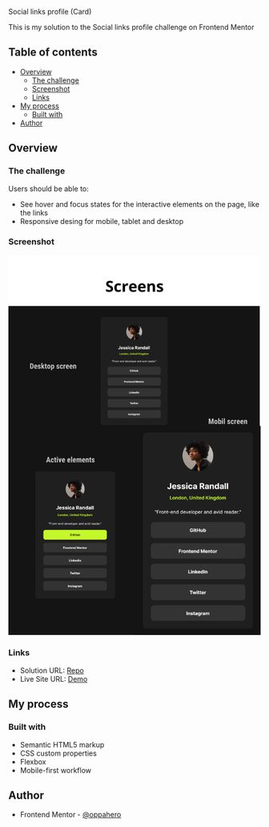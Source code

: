 Social links profile (Card)

This is my solution to the Social links profile challenge on Frontend Mentor

## Table of contents

- [Overview](#overview)
  - [The challenge](#the-challenge)
  - [Screenshot](#screenshot)
  - [Links](#links)
- [My process](#my-process)
  - [Built with](#built-with)
- [Author](#author)

## Overview

### The challenge

Users should be able to:

- See hover and focus states for the interactive elements on the page, like the links
- Responsive desing for mobile, tablet and desktop

### Screenshot

![](./assets/images/screenshots.png)

### Links

- Solution URL: [Repo](https://github.com/oppahero/social-links-profile)
- Live Site URL: [Demo](https://oppahero.github.io/social-links-profile/)

## My process

### Built with

- Semantic HTML5 markup
- CSS custom properties
- Flexbox
- Mobile-first workflow

## Author

- Frontend Mentor - [@oppahero](https://www.frontendmentor.io/profile/oppahero)
